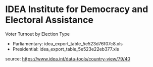 # IDEA Institute for Democracy and Electoral Assistance 

Voter Turnout by Election Type

* Parliamentary: idea_export_table_5e523d76f07c8.xls
* Presidential: idea_export_table_5e523e22eb377.xls


source: https://www.idea.int/data-tools/country-view/79/40
